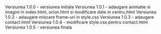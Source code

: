 Versiunea 1.0.0 - versiunea initiala
Versiunea 1.0.1 - adaugare animatie si imagini in index.html,  orion.html si modificare date in centru.html
Versiunea 1.0.2 - adaugare miscare frame-uri in style.css
Versiunea 1.0.3 - adaugare contact.html
Versiunea 1.0.4 - modificare style.css pentru contact.html
Versiunea 1.0.5 - versiunea finala
